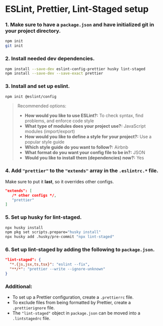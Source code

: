 # ESLint, Prettier, Lint-Staged setup

### 1. Make sure to have a `package.json` and have initialized git in your project directory.

```bash
npm init
git init
```

### 2. Install needed dev dependencies.

```bash
npm install --save-dev eslint-config-prettier husky lint-staged
npm install --save-dev --save-exact prettier
```

### 3. Install and set up eslint.

```bash
npm init @eslint/config
```

> Recommended options:
>
> - **How would you like to use ESLint?:** To check syntax, find problems, and enforce code style
> - **What type of modules does your project use?:** JavaScript modules (import/export)
> - **How would you like to define a style for your project?:** Use a popular style guide
> - **Which style guide do you want to follow?:** Airbnb
> - **What format do you want your config file to be in?:** JSON
> - **Would you like to install them (dependencies) now?:** Yes

### 4. Add `"prettier"` to the `"extends"` array in the `.eslintrc.*` file.

Make sure to put it **last**, so it overrides other configs.

```json
"extends": [
   /* other configs */,
   "prettier"
]
```

### 5. Set up husky for lint-staged.

```bash
npx husky install
npm pkg set scripts.prepare="husky install"
npx husky add .husky/pre-commit "npx lint-staged"
```

### 6. Set up lint-staged by adding the following to `package.json`.

```json
"lint-staged": {
  "*.{js,jsx,ts,tsx}": "eslint --fix",
  "**/*": "prettier --write --ignore-unknown"
}
```

### Additional:

- To set up a Prettier configuration, create a `.prettierrc` file.
- To exclude files from being formatted by Prettier, create a `.prettierignore` file.
- The `"lint-staged"` object in `package.json` can be moved into a `.lintstagedrc` file.